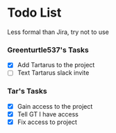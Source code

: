 # Todo List
Less formal than Jira, try not to use

### Greenturtle537's Tasks
- [x] Add Tartarus to the project
- [ ] Text Tartarus slack invite

### Tar's Tasks
- [x] Gain access to the project
- [x] Tell GT I have access
- [x] Fix access to project